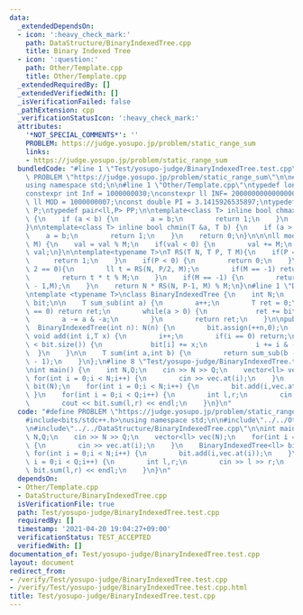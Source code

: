 ```yaml
---
data:
  _extendedDependsOn:
  - icon: ':heavy_check_mark:'
    path: DataStructure/BinaryIndexedTree.cpp
    title: Binary Indexed Tree
  - icon: ':question:'
    path: Other/Template.cpp
    title: Other/Template.cpp
  _extendedRequiredBy: []
  _extendedVerifiedWith: []
  _isVerificationFailed: false
  _pathExtension: cpp
  _verificationStatusIcon: ':heavy_check_mark:'
  attributes:
    '*NOT_SPECIAL_COMMENTS*': ''
    PROBLEM: https://judge.yosupo.jp/problem/static_range_sum
    links:
    - https://judge.yosupo.jp/problem/static_range_sum
  bundledCode: "#line 1 \"Test/yosupo-judge/BinaryIndexedTree.test.cpp\"\n#define\
    \ PROBLEM \"https://judge.yosupo.jp/problem/static_range_sum\"\n\n#include<bits/stdc++.h>\n\
    using namespace std;\n\n#line 1 \"Other/Template.cpp\"\ntypedef long long ll;\n\
    constexpr int Inf = 1000000030;\nconstexpr ll INF= 2000000000000000000;\nconstexpr\
    \ ll MOD = 1000000007;\nconst double PI = 3.1415926535897;\ntypedef pair<ll,ll>\
    \ P;\ntypedef pair<ll,P> PP;\n\ntemplate<class T> inline bool chmax(T &a, T b)\
    \ {\n    if (a < b) {\n        a = b;\n        return 1;\n    }\n    return 0;\n\
    }\n\ntemplate<class T> inline bool chmin(T &a, T b) {\n    if (a > b) {\n    \
    \    a = b;\n        return 1;\n    }\n    return 0;\n}\n\n\nll mod(ll val, ll\
    \ M) {\n    val = val % M;\n    if(val < 0) {\n        val += M;\n    }\n    return\
    \ val;\n}\n\ntemplate<typename T>\nT RS(T N, T P, T M){\n    if(P == 0) {\n  \
    \      return 1;\n    }\n    if(P < 0) {\n        return 0;\n    }\n    if(P %\
    \ 2 == 0){\n        ll t = RS(N, P/2, M);\n        if(M == -1) return t * t;\n\
    \        return t * t % M;\n    }\n    if(M == -1) {\n        return N * RS(N,P\
    \ - 1,M);\n    }\n    return N * RS(N, P-1, M) % M;\n}\n#line 1 \"DataStructure/BinaryIndexedTree.cpp\"\
    \ntemplate <typename T>\nclass BinaryIndexedTree {\n    int N;\n    vector<T>\
    \ bit;\n\n    T sum_sub(int a) {\n        a++;\n        T ret = 0;\n        if(a\
    \ == 0) return ret;\n        while(a > 0) {\n            ret += bit[a];\n    \
    \        a -= a & -a;\n        }\n        return ret;\n    }\n\npublic:\n\n  \
    \  BinaryIndexedTree(int n): N(n) {\n        bit.assign(++n,0);\n    }\n\n   \
    \ void add(int i,T x) {\n        i++;\n        if(i == 0) return;\n        while(i\
    \ < bit.size()) {\n            bit[i] += x;\n            i += i & -i;\n      \
    \  }\n    }\n\n    T sum(int a,int b) {\n        return sum_sub(b - 1) - sum_sub(a\
    \ - 1);\n    }\n};\n#line 8 \"Test/yosupo-judge/BinaryIndexedTree.test.cpp\"\n\
    \nint main() {\n    int N,Q;\n    cin >> N >> Q;\n    vector<ll> vec(N);\n   \
    \ for(int i = 0;i < N;i++) {\n        cin >> vec.at(i);\n    }\n    BinaryIndexedTree<ll>\
    \ bit(N);\n    for(int i = 0;i < N;i++) {\n        bit.add(i,vec.at(i));\n   \
    \ }\n    for(int i = 0;i < Q;i++) {\n        int l,r;\n        cin >> l >> r;\n\
    \        cout << bit.sum(l,r) << endl;\n    }\n}\n"
  code: "#define PROBLEM \"https://judge.yosupo.jp/problem/static_range_sum\"\n\n\
    #include<bits/stdc++.h>\nusing namespace std;\n\n#include\"../../Other/Template.cpp\"\
    \n#include\"../../DataStructure/BinaryIndexedTree.cpp\"\n\nint main() {\n    int\
    \ N,Q;\n    cin >> N >> Q;\n    vector<ll> vec(N);\n    for(int i = 0;i < N;i++)\
    \ {\n        cin >> vec.at(i);\n    }\n    BinaryIndexedTree<ll> bit(N);\n   \
    \ for(int i = 0;i < N;i++) {\n        bit.add(i,vec.at(i));\n    }\n    for(int\
    \ i = 0;i < Q;i++) {\n        int l,r;\n        cin >> l >> r;\n        cout <<\
    \ bit.sum(l,r) << endl;\n    }\n}\n"
  dependsOn:
  - Other/Template.cpp
  - DataStructure/BinaryIndexedTree.cpp
  isVerificationFile: true
  path: Test/yosupo-judge/BinaryIndexedTree.test.cpp
  requiredBy: []
  timestamp: '2021-04-20 19:04:27+09:00'
  verificationStatus: TEST_ACCEPTED
  verifiedWith: []
documentation_of: Test/yosupo-judge/BinaryIndexedTree.test.cpp
layout: document
redirect_from:
- /verify/Test/yosupo-judge/BinaryIndexedTree.test.cpp
- /verify/Test/yosupo-judge/BinaryIndexedTree.test.cpp.html
title: Test/yosupo-judge/BinaryIndexedTree.test.cpp
---
```

